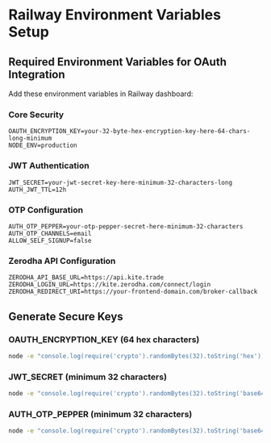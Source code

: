 # Railway Environment Variables Setup

## Required Environment Variables for OAuth Integration

Add these environment variables in Railway dashboard:

### Core Security
```
OAUTH_ENCRYPTION_KEY=your-32-byte-hex-encryption-key-here-64-chars-long-minimum
NODE_ENV=production
```

### JWT Authentication  
```
JWT_SECRET=your-jwt-secret-key-here-minimum-32-characters-long
AUTH_JWT_TTL=12h
```

### OTP Configuration
```
AUTH_OTP_PEPPER=your-otp-pepper-secret-here-minimum-32-characters
AUTH_OTP_CHANNELS=email
ALLOW_SELF_SIGNUP=false
```

### Zerodha API Configuration
```
ZERODHA_API_BASE_URL=https://api.kite.trade
ZERODHA_LOGIN_URL=https://kite.zerodha.com/connect/login
ZERODHA_REDIRECT_URI=https://your-frontend-domain.com/broker-callback
```

## Generate Secure Keys

### OAUTH_ENCRYPTION_KEY (64 hex characters)
```bash
node -e "console.log(require('crypto').randomBytes(32).toString('hex'))"
```

### JWT_SECRET (minimum 32 characters)
```bash
node -e "console.log(require('crypto').randomBytes(32).toString('base64'))"
```

### AUTH_OTP_PEPPER (minimum 32 characters)  
```bash
node -e "console.log(require('crypto').randomBytes(32).toString('base64'))"
```